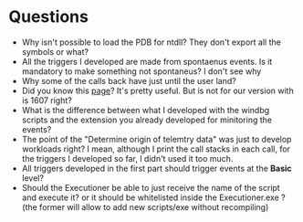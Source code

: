 # Questions

* Why isn't possible to load the PDB for ntdll? They don't export all the symbols or what? 
* All the triggers I developed are made from spontaenus events. Is it mandatory to make something not spontaneus? I don't see why
* Why some of the calls back have just until the user land? 
* Did you know this [page](https://docs.microsoft.com/en-us/windows/privacy/basic-level-windows-diagnostic-events-and-fields-1709#common-data-fields)? It's pretty useful. But is not for our version with is 1607 right?
* What is the difference between what I developed with the windbg scripts and the extension you already developed for minitoring the events? 
* The point of the "Determine origin of telemtry data" was just to develop workloads right? I mean, although I print the call stacks in each call, for the triggers I developed so far, I didn't used it too much.
* All triggers developed in the first part should trigger events at the **Basic** level? 
* Should the Executioner be able to just receive the name of the script and execute it? or it should be whitelisted inside the Executioner.exe ? (the former will allow to add new scripts/exe without recompiling)

